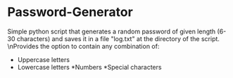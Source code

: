 # Password-Generator

Simple python script that generates a random password of given length (6-30 characters) and saves it in a file "log.txt" at the directory of the script. \nProvides the option to contain any combination of:
 - Uppercase letters
 - Lowercase letters
 *Numbers
 *Special characters
